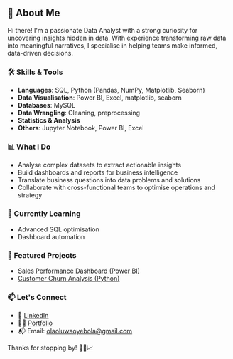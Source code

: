 ## 👋 About Me

Hi there! I'm a passionate Data Analyst with a strong curiosity for uncovering insights hidden in data. With experience transforming raw data into meaningful narratives, I specialise in helping teams make informed, data-driven decisions.

### 🛠 Skills & Tools

- **Languages**: SQL, Python (Pandas, NumPy, Matplotlib, Seaborn)
- **Data Visualisation**: Power BI, Excel, matplotlib, seaborn
- **Databases**: MySQL
- **Data Wrangling**: Cleaning, preprocessing
- **Statistics & Analysis**
- **Others**: Jupyter Notebook, Power BI, Excel

### 📊 What I Do

- Analyse complex datasets to extract actionable insights
- Build dashboards and reports for business intelligence
- Translate business questions into data problems and solutions
- Collaborate with cross-functional teams to optimise operations and strategy

### 🌱 Currently Learning

- Advanced SQL optimisation
- Dashboard automation

### 📂 Featured Projects

- [Sales Performance Dashboard (Power BI)](https://github.com/olaoluwaoyebola/power-BI)
- [Customer Churn Analysis (Python)](https://github.com/olaoluwaoyebola/cognifyztechnology)

### 📫 Let's Connect

- 💼 [LinkedIn](www.linkedin.com/in/olaoluwa-oyebola-5b906b159)
- 🧑‍💻 [Portfolio](https://github.com/olaoluwaoyebola)
- 📬 Email: olaoluwaoyebola@gmail.com

Thanks for stopping by! 👨‍💻📈

